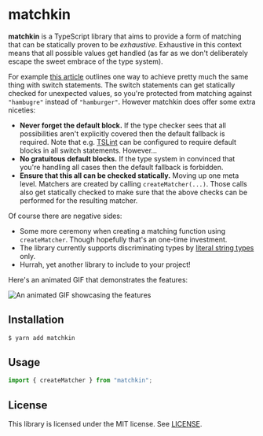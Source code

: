 # matchkin

**matchkin** is a TypeScript library that aims to provide a form of matching that can be statically proven to be *exhaustive*. Exhaustive in this context means that all possible values get handled (as far as we don't deliberately escape the sweet embrace of the type system).

For example [this article](http://ideasintosoftware.com/exhaustive-switch-in-typescript/) outlines one way to achieve pretty much the same thing with switch statements. The switch statements can get statically checked for unexpected values, so you're protected from matching against `"hambugre"` instead of `"hamburger"`. However matchkin does offer some extra niceties:

 * **Never forget the default block.** If the type checker sees that all possibilities aren't explicitly covered then the default fallback is required. Note that e.g. [TSLint](https://palantir.github.io/tslint/) can be configured to require default blocks in all switch statements. However...
 * **No gratuitous default blocks.** If the type system in convinced that you're handling all cases then the default fallback is forbidden.
 * **Ensure that this all can be checked statically.** Moving up one meta level. Matchers are created by calling `createMatcher(...)`. Those calls also get statically checked to make sure that the above checks can be performed for the resulting matcher.

Of course there are negative sides:

 * Some more ceremony when creating a matching function using `createMatcher`. Though hopefully that's an one-time investment.
 * The library currently supports discriminating types by [literal string types](https://www.typescriptlang.org/docs/handbook/advanced-types.html#discriminated-unions) only.
 * Hurrah, yet another library to include to your project!

Here's an animated GIF that demonstrates the features:

![An animated GIF showcasing the features](https://user-images.githubusercontent.com/19776768/47261592-06189200-d4db-11e8-8c7d-b4c8d7efbe3e.gif)

## Installation

```sh
$ yarn add matchkin
```

## Usage

```ts
import { createMatcher } from "matchkin";
```

## License

This library is licensed under the MIT license. See [LICENSE](./LICENSE).
